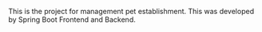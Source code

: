 This is the project for management pet establishment.
This was developed by Spring Boot Frontend and Backend.
